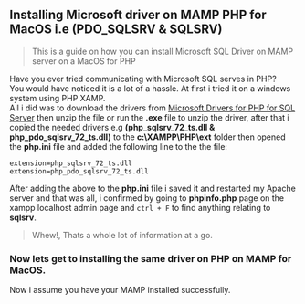 ## Installing Microsoft driver on MAMP PHP for MacOS i.e (PDO_SQLSRV & SQLSRV)  

> This is a guide on how you can install Microsoft SQL Driver on MAMP server on a MacOS for PHP


Have you ever tried communicating with Microsoft SQL serves in PHP?  
You would have noticed it is a lot of a hassle. At first i tried it on a windows system using PHP XAMP.  
All i did was to download the drivers from [Microsoft Drivers for PHP for SQL Server](https://www.microsoft.com/en-us/download/details.aspx?id=57916) then unzip the file or run the **.exe** file to unzip the driver, after that i copied the needed drivers e.g **(php_sqlsrv_72_ts.dll & php_pdo_sqlsrv_72_ts.dll)** to the **c:\XAMPP\PHP\ext** folder then opened the **php.ini** file and added the following line to the the file:  

`extension=php_sqlsrv_72_ts.dll`  
`extension=php_pdo_sqlsrv_72_ts.dll`  

After adding the above to the **php.ini** file i saved it and restarted my Apache server and that was all, i confirmed by going to **phpinfo.php** page on the xampp localhost admin page and <code>ctrl + F</code> to find anything relating to **sqlsrv**.  


> Whew!, Thats a whole lot of information at a go.  


### Now lets get to installing the same driver on PHP on MAMP for MacOS.  


Now i assume you have your MAMP installed successfully.



